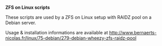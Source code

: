 **ZFS on Linux scripts**

These scripts are used by a ZFS on Linux setup with RAIDZ pool on a Debian server.

Usage & installation informations are available at http://www.bernaerts-nicolas.fr/linux/75-debian/279-debian-wheezy-zfs-raidz-pool
